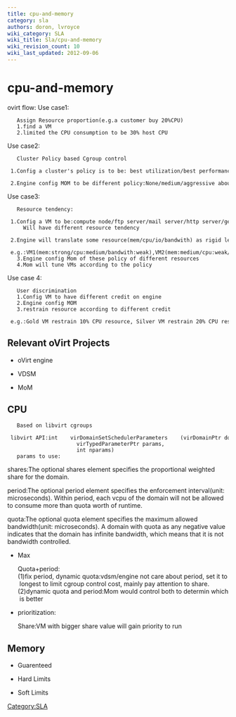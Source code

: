```yaml
---
title: cpu-and-memory
category: sla
authors: doron, lvroyce
wiki_category: SLA
wiki_title: Sla/cpu-and-memory
wiki_revision_count: 10
wiki_last_updated: 2012-09-06
---
```


# cpu-and-memory

ovirt flow: Use case1:

       Assign Resource proportion(e.g.a customer buy 20%CPU)
       1.find a VM
       2.limited the CPU consumption to be 30% host CPU

Use case2:

       Cluster Policy based Cgroup control
       1.Config a cluster's policy is to be: best utilization/best performance/best balance
       2.Engine config MOM to be different policy:None/medium/aggressive about all resources

Use case3:

       Resource tendency:
       1.Config a VM to be:compute node/ftp server/mail server/http server/general...
         Will have different resource tendency
       2.Engine will translate some resource(mem/cpu/io/bandwith) as rigid level of every vm
       e.g.:VM1(mem:strong/cpu:medium/bandwith:weak),VM2(mem:medium/cpu:weak/bandwith:strong)
       3.Engine config Mom of these policy of different resources
       4.Mom will tune VMs according to the policy

Use case 4:

       User discrimination
       1.Config VM to have different credit on engine
       2.Engine config MOM
       3.restrain resource according to different credit
       e.g.:Gold VM restrain 10% CPU resource, Silver VM restrain 20% CPU resource

## Relevant oVirt Projects

*   oVirt engine

<!-- -->

*   VDSM

<!-- -->

*   MoM

## CPU

       Based on libvirt cgroups
       libvirt API:int    virDomainSetSchedulerParameters    (virDomainPtr domain,
                          virTypedParameterPtr params,
                          int nparams)
       params to use:

shares:The optional shares element specifies the proportional weighted share for the domain.

period:The optional period element specifies the enforcement interval(unit: microseconds). Within period, each vcpu of the domain will not be allowed to consume more than quota worth of runtime.

quota:The optional quota element specifies the maximum allowed bandwidth(unit: microseconds). A domain with quota as any negative value indicates that the domain has infinite bandwidth, which means that it is not bandwidth controlled.

*   Max

      Quota+period:
      (1)fix period, dynamic quota:vdsm/engine not care about period, set it to longest to limit cgroup control cost, mainly pay attention to share.
      (2)dynamic quota and period:Mom would control both to determin which is better

*   prioritization:

      Share:VM with bigger share value will gain priority to run

## Memory

*   Guarenteed

<!-- -->

*   Hard Limits

<!-- -->

*   Soft Limits

<Category:SLA>
